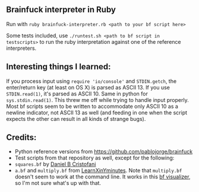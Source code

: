 ## Brainfuck interpreter in Ruby

Run with `ruby brainfuck-interpreter.rb <path to your bf script here>`

Some tests included, use `./runtest.sh <path to bf script in testscripts>` to run the
ruby interpretation against one of the reference interpreters.

## Interesting things I learned:

If you process input using `require 'io/console'` and `STDIN.getch`, the enter/return
key (at least on OS X) is parsed as ASCII 13. If you use `STDIN.read(1)`, it's parsed
as ASCII 10. Same in python for `sys.stdin.read(1)`. This threw me off while trying
to handle input properly. Most bf scripts seem to be written to accommodate only 
ASCII 10 as a newline indicator, not ASCII 13 as well (and feeding in one when the 
script expects the other can result in all kinds of strange bugs).

## Credits:

- Python reference versions from https://github.com/pablojorge/brainfuck
- Test scripts from that repository as well, except for the following:
- `squares.bf` by [Daniel B Cristofani](http://www.hevanet.com/cristofd/brainfuck/)
- `a.bf` and `multiply.bf` from [LearnXinYminutes](https://learnxinyminutes.com/docs/bf/). Note that `multiply.bf` doesn't seem to work at the command line. It works in this [bf visualizer](https://fatiherikli.github.io/brainfuck-visualizer/#), so I'm not sure what's up with that.

